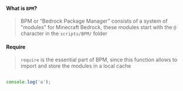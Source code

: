 #### What is `BPM`?
> BPM or “Bedrock Package Manager” consists of a system of "modules" for Minecraft Bedrock, these modules start with the `@` character in the `scripts/BPM/` folder

#### Require

> `require` is the essential part of BPM, since this function allows to import and store the modules in a local cache 

>>> 
```js
 
console.log('a'); 
```
